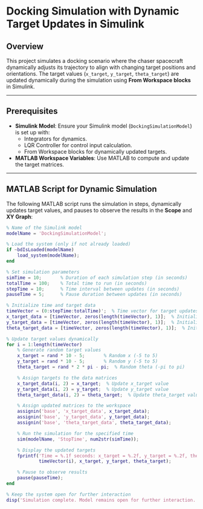 # Docking Simulation with Dynamic Target Updates in Simulink

## Overview
This project simulates a docking scenario where the chaser spacecraft dynamically adjusts its trajectory to align with changing target positions and orientations. The target values (`x_target`, `y_target`, `theta_target`) are updated dynamically during the simulation using **From Workspace blocks** in Simulink.

---

## Prerequisites
- **Simulink Model**: Ensure your Simulink model (`DockingSimulationModel`) is set up with:
  - Integrators for dynamics.
  - LQR Controller for control input calculation.
  - From Workspace blocks for dynamically updated targets.
- **MATLAB Workspace Variables**: Use MATLAB to compute and update the target matrices.

---

## MATLAB Script for Dynamic Simulation
The following MATLAB script runs the simulation in steps, dynamically updates target values, and pauses to observe the results in the **Scope** and **XY Graph**:

```matlab
% Name of the Simulink model
modelName = 'DockingSimulationModel';

% Load the system (only if not already loaded)
if ~bdIsLoaded(modelName)
    load_system(modelName);
end

% Set simulation parameters
simTime = 10;       % Duration of each simulation step (in seconds)
totalTime = 100;    % Total time to run (in seconds)
stepTime = 10;      % Time interval between updates (in seconds)
pauseTime = 5;      % Pause duration between updates (in seconds)

% Initialize time and target data
timeVector = (0:stepTime:totalTime)';  % Time vector for target updates
x_target_data = [timeVector, zeros(length(timeVector), 1)];  % Initialize x_target matrix
y_target_data = [timeVector, zeros(length(timeVector), 1)];  % Initialize y_target matrix
theta_target_data = [timeVector, zeros(length(timeVector), 1)];  % Initialize theta_target matrix

% Update target values dynamically
for i = 1:length(timeVector)
    % Generate random target values
    x_target = rand * 10 - 5;       % Random x (-5 to 5)
    y_target = rand * 10 - 5;       % Random y (-5 to 5)
    theta_target = rand * 2 * pi - pi;  % Random theta (-pi to pi)

    % Assign targets to the data matrices
    x_target_data(i, 2) = x_target;  % Update x_target value
    y_target_data(i, 2) = y_target;  % Update y_target value
    theta_target_data(i, 2) = theta_target;  % Update theta_target value

    % Assign updated matrices to the workspace
    assignin('base', 'x_target_data', x_target_data);
    assignin('base', 'y_target_data', y_target_data);
    assignin('base', 'theta_target_data', theta_target_data);

    % Run the simulation for the specified time
    sim(modelName, 'StopTime', num2str(simTime));

    % Display the updated targets
    fprintf('Time = %.1f seconds: x_target = %.2f, y_target = %.2f, theta_target = %.2f\n', ...
            timeVector(i), x_target, y_target, theta_target);

    % Pause to observe results
    pause(pauseTime);
end

% Keep the system open for further interaction
disp('Simulation complete. Model remains open for further interaction.');
